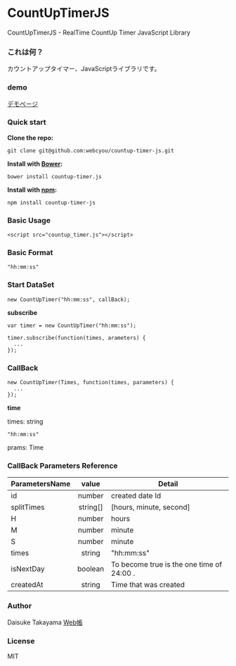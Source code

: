 # CountUpTimerJS
CountUpTimerJS - RealTime CountUp Timer JavaScript Library

### これは何？
カウントアップタイマー、JavaScriptライブラリです。

### demo
[デモページ](https://webcyou.github.io/countup_timer/)

###  Quick start

**Clone the repo:**
```
git clone git@github.com:webcyou/countup-timer-js.git
```

**Install with [Bower](http://bower.io):**
```
bower install countup-timer.js
```

**Install with [npm](https://www.npmjs.com):**

```
npm install countup-timer-js
```


### Basic Usage

```
<script src="countup_timer.js"></script>
```

### Basic Format
```
"hh:mm:ss"
```


### Start DataSet

```
new CountUpTimer("hh:mm:ss", callBack);
```

**subscribe**

```
var timer = new CountUpTimer("hh:mm:ss");

timer.subscribe(function(times, arameters) {
  ...
});

```


### CallBack


```
new CountUpTimer(Times, function(times, parameters) {
  ...
});
```

**time**

times: string
```
"hh:mm:ss"
```

prams: Time

### CallBack Parameters Reference

| ParametersName | value         | Detail                | 
| --------------- |:---------------:| -------------------- |
| id | number | created date Id |
| splitTimes | string[] | [hours, minute, second] |
| H | number | hours |
| M | number | minute |
| S | number | minute |
| times | string | "hh:mm:ss" |
| isNextDay | boolean | To become true is the one time of 24:00 . |
| createdAt | string | Time that was created |


### Author
Daisuke Takayama
[Web帳](http://www.webcyou.com/)


### License
MIT
